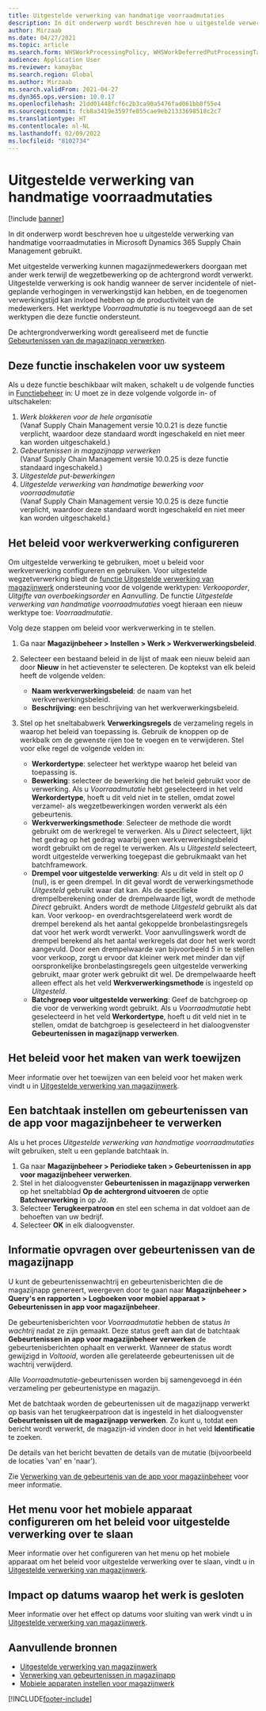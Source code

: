 ```yaml
---
title: Uitgestelde verwerking van handmatige voorraadmutaties
description: In dit onderwerp wordt beschreven hoe u uitgestelde verwerking van handmatige voorraadmutaties in Microsoft Dynamics 365 Supply Chain Management gebruikt.
author: Mirzaab
ms.date: 04/27/2021
ms.topic: article
ms.search.form: WHSWorkProcessingPolicy, WHSWorkDeferredPutProcessingTask
audience: Application User
ms.reviewer: kamaybac
ms.search.region: Global
ms.author: Mirzaab
ms.search.validFrom: 2021-04-27
ms.dyn365.ops.version: 10.0.17
ms.openlocfilehash: 21dd01448fcf6c2b3ca90a5476fad061bb0f55e4
ms.sourcegitcommit: fcb8a3419e3597fe855cae9eb21333698518c2c7
ms.translationtype: HT
ms.contentlocale: nl-NL
ms.lasthandoff: 02/09/2022
ms.locfileid: "8102734"
---
```

# <a name="deferred-processing-of-manual-inventory-movement"></a>Uitgestelde verwerking van handmatige voorraadmutaties

[!include [banner](../includes/banner.md)]

In dit onderwerp wordt beschreven hoe u uitgestelde verwerking van handmatige voorraadmutaties in Microsoft Dynamics 365 Supply Chain Management gebruikt.

Met uitgestelde verwerking kunnen magazijnmedewerkers doorgaan met ander werk terwijl de wegzetbewerking op de achtergrond wordt verwerkt. Uitgestelde verwerking is ook handig wanneer de server incidentele of niet-geplande verhogingen in verwerkingstijd kan hebben, en de toegenomen verwerkingstijd kan invloed hebben op de productiviteit van de medewerkers. Het werktype *Voorraadmutatie* is nu toegevoegd aan de set werktypen die deze functie ondersteunt.

De achtergrondverwerking wordt gerealiseerd met de functie [Gebeurtenissen van de magazijnapp verwerken](warehouse-app-events.md).

## <a name="turn-on-this-feature-for-your-system"></a>Deze functie inschakelen voor uw systeem

Als u deze functie beschikbaar wilt maken, schakelt u de volgende functies in [Functiebeheer](../../fin-ops-core/fin-ops/get-started/feature-management/feature-management-overview.md) in: U moet ze in deze volgende volgorde in- of uitschakelen:

1. *Werk blokkeren voor de hele organisatie*<br>(Vanaf Supply Chain Management versie 10.0.21 is deze functie verplicht, waardoor deze standaard wordt ingeschakeld en niet meer kan worden uitgeschakeld.)
1. *Gebeurtenissen in magazijnapp verwerken*<br>(Vanaf Supply Chain Management versie 10.0.25 is deze functie standaard ingeschakeld.)
1. *Uitgestelde put-bewerkingen*
1. *Uitgestelde verwerking van handmatige bewerking voor voorraadmutatie*<br>(Vanaf Supply Chain Management versie 10.0.25 is deze functie verplicht, waardoor deze standaard wordt ingeschakeld en niet meer kan worden uitgeschakeld.)

## <a name="configure-the-work-processing-policies"></a>Het beleid voor werkverwerking configureren

Om uitgestelde verwerking te gebruiken, moet u beleid voor werkverwerking configureren en gebruiken. Voor uitgestelde wegzetverwerking biedt de [functie Uitgestelde verwerking van magazijnwerk](deferred-put.md) ondersteuning voor de volgende werktypen: *Verkooporder*, *Uitgifte van overboekingsorder* en *Aanvulling*. De functie *Uitgestelde verwerking van handmatige voorraadmutaties* voegt hieraan een nieuw werktype toe: *Voorraadmutatie*.

Volg deze stappen om beleid voor werkverwerking in te stellen.

1. Ga naar **Magazijnbeheer \> Instellen \> Werk \> Werkverwerkingsbeleid**.
1. Selecteer een bestaand beleid in de lijst of maak een nieuw beleid aan door **Nieuw** in het actievenster te selecteren. De koptekst van elk beleid heeft de volgende velden:

    - **Naam werkverwerkingsbeleid**: de naam van het werkverwerkingsbeleid.
    - **Beschrijving:** een beschrijving van het werkverwerkingsbeleid.

1. Stel op het sneltababwerk **Verwerkingsregels** de verzameling regels in waarop het beleid van toepassing is. Gebruik de knoppen op de werkbalk om de gewenste rijen toe te voegen en te verwijderen. Stel voor elke regel de volgende velden in:

    - **Werkordertype**: selecteer het werktype waarop het beleid van toepassing is.
    - **Bewerking**: selecteer de bewerking die het beleid gebruikt voor de verwerking. Als u *Voorraadmutatie* hebt geselecteerd in het veld **Werkordertype**, hoeft u dit veld niet in te stellen, omdat zowel verzamel- als wegzetbewerkingen worden verwerkt als één gebeurtenis.
    - **Werkverwerkingsmethode**: Selecteer de methode die wordt gebruikt om de werkregel te verwerken. Als u *Direct* selecteert, lijkt het gedrag op het gedrag waarbij geen werkverwerkingsbeleid wordt gebruikt om de regel te verwerken. Als u *Uitgesteld* selecteert, wordt uitgestelde verwerking toegepast die gebruikmaakt van het batchframework.
    - **Drempel voor uitgestelde verwerking**: Als u dit veld in stelt op *0* (nul), is er geen drempel. In dit geval wordt de verwerkingsmethode *Uitgesteld* gebruikt waar dat kan. Als de specifieke drempelberekening onder de drempelwaarde ligt, wordt de methode *Direct* gebruikt. Anders wordt de methode *Uitgesteld* gebruikt als dat kan. Voor verkoop- en overdrachtsgerelateerd werk wordt de drempel berekend als het aantal gekoppelde bronbelastingsregels dat voor het werk wordt verwerkt. Voor aanvullingswerk wordt de drempel berekend als het aantal werkregels dat door het werk wordt aangevuld. Door een drempelwaarde van bijvoorbeeld *5* in te stellen voor verkoop, zorgt u ervoor dat kleiner werk met minder dan vijf oorspronkelijke bronbelastingsregels geen uitgestelde verwerking gebruikt, maar groter werk gebruikt dit wel. De drempelwaarde heeft alleen effect als het veld **Werkverwerkingsmethode** is ingesteld op *Uitgesteld*.
    - **Batchgroep voor uitgestelde verwerking**: Geef de batchgroep op die voor de verwerking wordt gebruikt. Als u *Voorraadmutatie* hebt geselecteerd in het veld **Werkordertype**, hoeft u dit veld niet in te stellen, omdat de batchgroep is geselecteerd in het dialoogvenster **Gebeurtenissen in magazijnapp verwerken**.

## <a name="assign-the-work-creation-policy"></a>Het beleid voor het maken van werk toewijzen

Meer informatie over het toewijzen van een beleid voor het maken werk vindt u in [Uitgestelde verwerking van magazijnwerk](deferred-put.md).

## <a name="set-up-a-batch-job-to-process-warehouse-app-events"></a>Een batchtaak instellen om gebeurtenissen van de app voor magazijnbeheer te verwerken

Als u het proces *Uitgestelde verwerking van handmatige voorraadmutaties* wilt gebruiken, stelt u een geplande batchtaak in.

1. Ga naar **Magazijnbeheer \> Periodieke taken \> Gebeurtenissen in app voor magazijnbeheer verwerken**.
1. Stel in het dialoogvenster **Gebeurtenissen in magazijnapp verwerken** op het sneltabblad **Op de achtergrond uitvoeren** de optie **Batchverwerking** in op *Ja*.
1. Selecteer **Terugkeerpatroon** en stel een schema in dat voldoet aan de behoeften van uw bedrijf.
1. Selecteer **OK** in elk dialoogvenster.

## <a name="inquire-about-the-warehouse-app-events"></a>Informatie opvragen over gebeurtenissen van de magazijnapp

U kunt de gebeurtenissenwachtrij en gebeurtenisberichten die de magazijnapp genereert, weergeven door te gaan naar **Magazijnbeheer \> Query's en rapporten \> Logboeken voor mobiel apparaat \> Gebeurtenissen in app voor magazijnbeheer**.

De gebeurtenisberichten voor *Voorraadmutatie* hebben de status *In wachtrij* nadat ze zijn gemaakt. Deze status geeft aan dat de batchtaak **Gebeurtenissen in app voor magazijnbeheer verwerken** de gebeurtenisberichten ophaalt en verwerkt. Wanneer de status wordt gewijzigd in *Voltooid*, worden alle gerelateerde gebeurtenissen uit de wachtrij verwijderd.

Alle *Voorraadmutatie*-gebeurtenissen worden bij samengevoegd in één verzameling per gebeurtenistype en magazijn.

Met de batchtaak worden de gebeurtenissen uit de magazijnapp verwerkt op basis van het terugkeerpatroon dat is ingesteld in het dialoogvenster **Gebeurtenissen uit de magazijnapp verwerken**. Zo kunt u, totdat een bericht wordt verwerkt, de magazijn-id vinden door in het veld **Identificatie** te zoeken.

De details van het bericht bevatten de details van de mutatie (bijvoorbeeld de locaties 'van' en 'naar').

Zie [Verwerking van de gebeurtenis van de app voor magazijnbeheer](warehouse-app-events.md) voor meer informatie.

## <a name="configure-the-mobile-device-menu-to-skip-the-deferred-processing-policy"></a>Het menu voor het mobiele apparaat configureren om het beleid voor uitgestelde verwerking over te slaan

Meer informatie over het configureren van het menu op het mobiele apparaat om het beleid voor uitgestelde verwerking over te slaan, vindt u in [Uitgestelde verwerking van magazijnwerk](deferred-put.md).

## <a name="impact-on-closed-work-dates"></a>Impact op datums waarop het werk is gesloten

Meer informatie over het effect op datums voor sluiting van werk vindt u in [Uitgestelde verwerking van magazijnwerk](deferred-put.md).

## <a name="additional-resources"></a>Aanvullende bronnen

- [Uitgestelde verwerking van magazijnwerk](deferred-put.md)
- [Verwerking van gebeurtenissen in magazijnapp](warehouse-app-events.md)
- [Mobiele apparaten instellen voor magazijnwerk](configure-mobile-devices-warehouse.md)

[!INCLUDE[footer-include](../../includes/footer-banner.md)]
